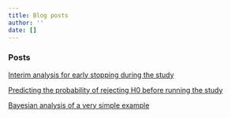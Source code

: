 ```yaml
---
title: Blog posts
author: ''
date: []
---
```



### Posts

[Interim analysis for early stopping during the study](http://localhost:4321/post/2021/07/29/interim-analysis-for-early-stopping-during-the-study/)

[Predicting the probability of rejecting H0 before running the study](http://localhost:4321/post/2021/07/27/predicting-the-probability-of-rejecting-h0-before-running-the-study/)

[Bayesian analysis of a very simple example](http://localhost:4321/post/2021/07/25/bayesian-analysis-of-a-very-simple-example/)


